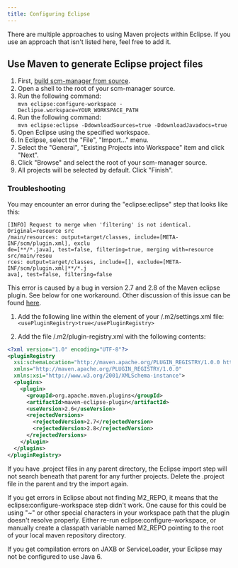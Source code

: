 ```yaml
---
title: Configuring Eclipse
---
```


There are multiple approaches to using Maven projects within Eclipse. If
you use an approach that isn\'t listed here, feel free to add it.

## Use Maven to generate Eclipse project files

1.  First, [build scm-manager from source](build-from-source.md).
2.  Open a shell to the root of your scm-manager source.
3.  Run the following command:\
    `mvn eclipse:configure-workspace -Declipse.workspace=YOUR_WORKSPACE_PATH`
4.  Run the following command:\
    `mvn eclipse:eclipse -DdownloadSources=true -DdownloadJavadocs=true`
5.  Open Eclipse using the specified workspace.
6.  In Eclipse, select the \"File\", \"Import\...\" menu.
7.  Select the \"General\", \"Existing Projects into Workspace\" item
    and click \"Next\".
8.  Click \"Browse\" and select the root of your scm-manager source.
9.  All projects will be selected by default. Click \"Finish\".

### Troubleshooting

You may encounter an error during the \"eclipse:eclipse\" step that
looks like this:
```
[INFO] Request to merge when 'filtering' is not identical. Original=resource src
/main/resources: output=target/classes, include=[META-INF/scm/plugin.xml], exclu
de=[**/*.java], test=false, filtering=true, merging with=resource src/main/resou
rces: output=target/classes, include=[], exclude=[META-INF/scm/plugin.xml|**/*.j
ava], test=false, filtering=false
```

This error is caused by a bug in version 2.7 and 2.8 of the Maven
eclipse plugin. See below for one workaround. Other discussion of this
issue can be found
[here](http://forums.atlassian.com/thread.jspa?threadID=34952&tstart=1).

1. Add the following line within the <settings> element of your /.m2/settings.xml file:\
    `<usePluginRegistry>true</usePluginRegistry>`

1. Add the file /.m2/plugin-registry.xml with the following contents:
```xml
<?xml version="1.0" encoding="UTF-8"?>
<pluginRegistry
  xsi:schemaLocation="http://maven.apache.org/PLUGIN_REGISTRY/1.0.0 http://maven.apache.org/xsd/plugin-registry-1.0.0.xsd"
  xmlns="http://maven.apache.org/PLUGIN_REGISTRY/1.0.0"
  xmlns:xsi="http://www.w3.org/2001/XMLSchema-instance">
  <plugins>
    <plugin>
      <groupId>org.apache.maven.plugins</groupId>
      <artifactId>maven-eclipse-plugin</artifactId>
      <useVersion>2.6</useVersion>
      <rejectedVersions>
        <rejectedVersion>2.7</rejectedVersion>
        <rejectedVersion>2.8</rejectedVersion>
      </rejectedVersions>
    </plugin>
  </plugins>
</pluginRegistry>
```

If you have .project files in any parent directory, the Eclipse import
step will not search beneath that parent for any further projects.
Delete the .project file in the parent and try the import again.

If you get errors in Eclipse about not finding M2\_REPO, it means that
the eclipse:configure-workspace step didn't work. One cause for this
could be using \"\~\" or other special characters in your workspace path
that the plugin doesn't resolve properly. Either re-run
eclipse:configure-workspace, or manually create a classpath variable
named M2\_REPO pointing to the root of your local maven repository
directory.

If you get compilation errors on JAXB or ServiceLoader, your Eclipse may
not be configured to use Java 6.
